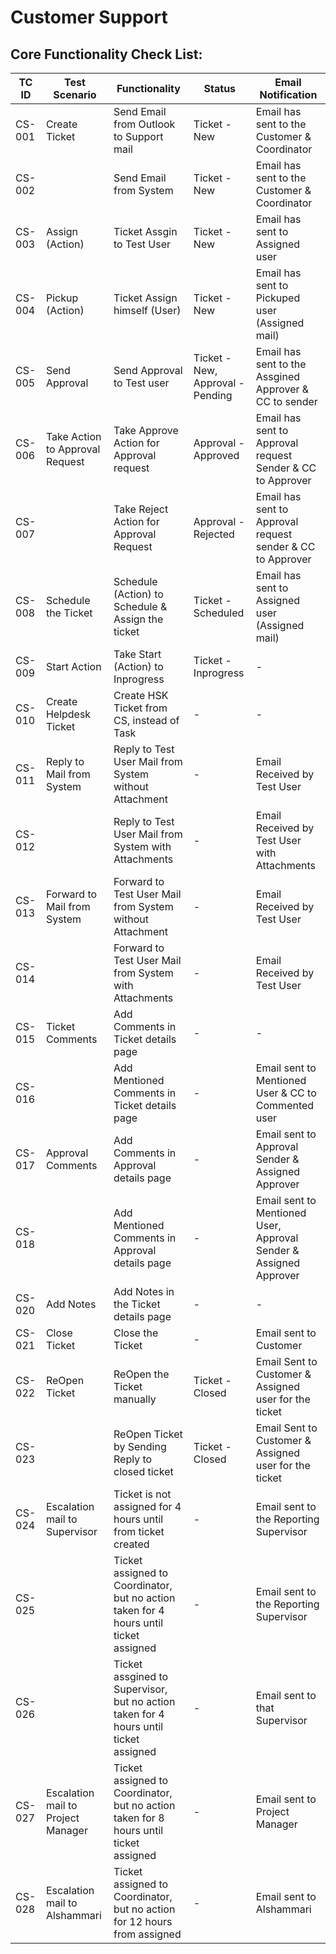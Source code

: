 # Customer Support

## Core Functionality Check List:


| TC ID | Test Scenario | Functionality | Status | Email Notification |
| ----- | ------------- | ------------- | ------ | ------------------ |
| CS-001 | Create Ticket | Send Email from Outlook to Support mail | Ticket - New | Email has sent to the Customer & Coordinator |
| CS-002 |  | Send Email from System | Ticket - New | Email has sent to the Customer & Coordinator |
| CS-003 | Assign (Action) | Ticket Assgin to Test User | Ticket - New | Email has sent to Assigned user |
| CS-004 | Pickup (Action) | Ticket Assign himself (User) | Ticket - New | Email has sent to Pickuped user (Assigned mail) |
| CS-005 | Send Approval | Send Approval to Test user | Ticket - New, Approval - Pending | Email has sent to the Assgined Approver & CC to sender |
| CS-006 | Take Action to Approval Request | Take Approve Action for Approval request | Approval - Approved | Email has sent to Approval request Sender & CC to Approver |
| CS-007 |  | Take Reject Action for Approval Request | Approval - Rejected | Email has sent to Approval request sender & CC to Approver |
| CS-008 | Schedule the Ticket | Schedule (Action) to Schedule & Assign the ticket | Ticket - Scheduled | Email has sent to Assigned user (Assigned mail) |
| CS-009 | Start Action | Take Start (Action) to Inprogress | Ticket - Inprogress | - |
| CS-010 | Create Helpdesk Ticket | Create HSK Ticket from CS, instead of Task | - | - |
| CS-011 | Reply to Mail from System | Reply to Test User Mail from System without Attachment | - | Email Received by Test User |
| CS-012 |  | Reply to Test User Mail from System with Attachments | - | Email Received by Test User with Attachments |
| CS-013 | Forward to Mail from System | Forward to Test User Mail from System without Attachment | - | Email Received by Test User |
| CS-014 |  | Forward to Test User Mail from System with Attachments | - | Email Received by Test User |
| CS-015 | Ticket Comments | Add Comments in Ticket details page | - | - |
| CS-016 |  | Add Mentioned Comments in Ticket details page | - | Email sent to Mentioned User & CC to Commented user |
| CS-017 | Approval Comments | Add Comments in Approval details page | - | Email sent to Approval Sender & Assigned Approver |
| CS-018 |  | Add Mentioned Comments in Approval details page | - | Email sent to Mentioned User, Approval Sender & Assigned Approver |
| CS-020 | Add Notes | Add Notes in the Ticket details page | - | - |
| CS-021 | Close Ticket | Close the Ticket | - | Email sent to Customer |
| CS-022 | ReOpen Ticket | ReOpen the Ticket manually | Ticket - Closed | Email Sent to Customer & Assigned user for the ticket |
| CS-023 |  | ReOpen Ticket by Sending Reply to closed ticket | Ticket - Closed | Email Sent to Customer & Assigned user for the ticket |
| CS-024 | Escalation mail to Supervisor | Ticket is not assigned for 4 hours until from ticket created | - | Email sent to the Reporting Supervisor |
| CS-025 |  | Ticket assigned to Coordinator, but no action taken for 4 hours until ticket assigned | - | Email sent to the Reporting Supervisor |
| CS-026 |  | Ticket assgined to Supervisor, but no action taken for 4 hours until ticket assigned | - | Email sent to that Supervisor |
| CS-027 | Escalation mail to Project Manager | Ticket assigned to Coordinator, but no action taken for 8 hours until ticket assigned | - | Email sent to Project Manager |
| CS-028 | Escalation mail to Alshammari | Ticket assigned to Coordinator, but no action for 12 hours from assigned | - | Email sent to Alshammari |
